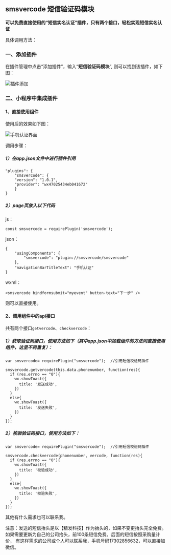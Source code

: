 ## smsvercode 短信验证码模块 ##

**可以免费直接使用的“短信实名认证”插件，只有两个接口，轻松实现短信实名认证**

具体调用方法：

### 一、添加插件 ###

在插件管理中点击“添加插件”，输入“**短信验证码模块**”, 则可以找到该插件，如下图：

![插件添加](https://mmbiz.qpic.cn/mmbiz_png/Sj1Ws3AzCj31gslrRAvibI6eg0OGyvXKeLHaO1cKjygLyvWvblgK0WvGSF8LAUWLwia0v5exbialr40BYGKwELmKA/640?wx_fmt=png)


### 二、小程序中集成插件 ###

#### 1、直接使用组件 ####

使用后的效果如下图：

![手机认证界面](https://mmbiz.qpic.cn/mmbiz_png/Sj1Ws3AzCj31gslrRAvibI6eg0OGyvXKeyWs7bVb0ZP4Yhk88dLhuOTGUiczOFBLIicOJCIp5icibGdkDp8ia1uhicpFQ/640?wx_fmt=png)

调用步骤：

##### 1）在app.json文件中进行插件引用 #####

	"plugins": {
		"smsvercode": {
		"version": "1.0.1",
		"provider": "wx47025434eb041672"
		}	
	}

##### 2）page页放入以下代码 #####

js：

`const smsvercode = requirePlugin('smsvercode');`


json：

	{
  		"usingComponents": {
    		"smsvercode": "plugin://smsvercode/smsvercode"
  		},
  		"navigationBarTitleText": "手机认证"
	}

wxml：

`<smsvercode bindformsubmit="myevent" button-text="下一步" />`

则可以直接使用。



#### 2、调用组件中的api接口 ####
共有两个接口`getvercode`、`checkvercode`：

##### 1）获取验证码接口，使用方法如下（其中app.json中加载组件的方法同直接使用组件，这里不再重复）： #####
 
	var smsvercode= requirePlugin("smsvercode");  //引用短信校验码插件

	smsvercode.getvercode(this.data.phonenumber, function(res){
      if (res.errno == "0"){
        wx.showToast({
          title: '发送成功',
        })
      }
      else{
        wx.showToast({
          title: '发送失败',
        })
      }
    });

##### 2）校验验证码接口，使用方法如下： #####

	var smsvercode= requirePlugin("smsvercode");  //引用短信校验码插件

	smsvercode.checkvercode(phonenumber, vercode, function(res){
      if (res.errno == "0"){
        wx.showToast({
          title: '校验成功',
        })
      }
      else{
        wx.showToast({
          title: '校验失败',
        })
      }
    });


其他有什么需求也可以联系我。

注意：发送的短信抬头是以【精发科技】作为抬头的，如果不变更抬头完全免费。
如果需要更新为自己的公司抬头，前100条短信免费。后面的短信按照采购量计价，
有这样需求的公司或个人可以联系我，手机号码17302856632，可以直接加微信。
